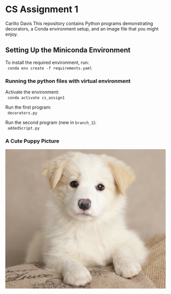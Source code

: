 # CS Assignment 1 
Carlito Davis
This repository contains Python programs demonstrating decorators, a Conda environment setup, and an image file that you might enjoy.  

## Setting Up the Miniconda Environment ##
To install the required environment, run:  
<code> conda env create -f requirements.yaml </code>  

### Running the python files with virtual environment ###
Activate the environment:  
<code> conda activate cs_assign1 </code>  

Run the first program:  
<code> decorators.py </code>  

Run the second program (new in `branch_1`):  
<code> addedScript.py </code>  

### A Cute Puppy Picture ###
![Cute Puppy](image.png)

